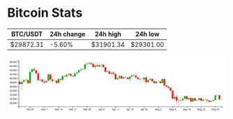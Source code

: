 # Bitcoin Stats

BTC/USDT|24h change|24h high|24h low|
|---|---|---|---|
|$29872.31|-5.60%|$31901.34|$29301.00|

<img src="./chart.svg">
